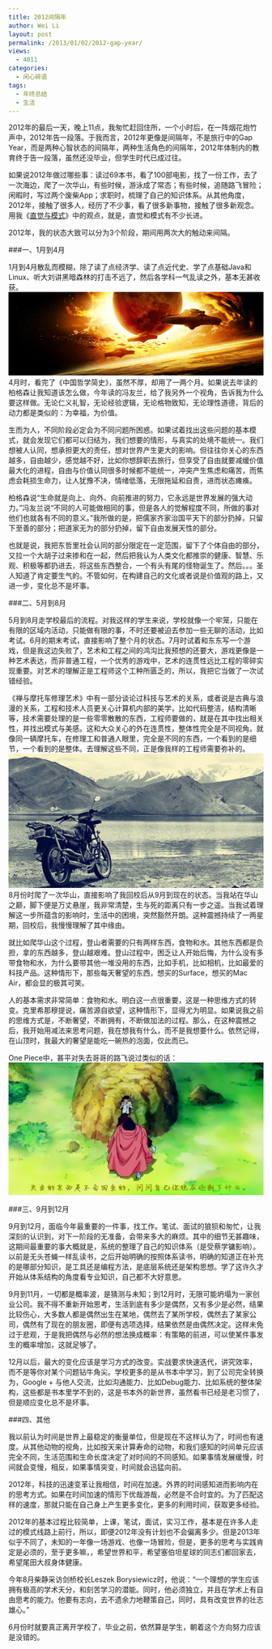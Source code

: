 ```yaml
---
title: 2012间隔年
author: Wei Li
layout: post
permalink: /2013/01/02/2012-gap-year/
views:
  - 4011
categories:
  - 闲心碎语
tags:
  - 年终总结
  - 生活
---
```

2012年的最后一天，晚上11点，我匆忙赶回住所，一个小时后，在一阵烟花炮竹声中，2012年告一段落。于我而言，2012年更像是间隔年，不是旅行中的Gap Year，而是两种心智状态的间隔年，两种生活角色的间隔年，2012年体制内的教育终于告一段落，虽然还没毕业，但学生时代已成过往。

如果说2012年做过哪些事：读过69本书，看了100部电影，找了一份工作，去了一次海边，爬了一次华山，有些时候，游泳成了常态；有些时候，追随路飞冒险；闲暇时，写过两个废柴App；求职时，梳理了自己的知识体系。从其他角度，2012年，接触了很多人，经历了不少事，看了很多新事物，接触了很多新观念。用我《[直觉与模式](/2012/12/02/intuition-and-pattern/)》中的观点，就是，直觉和模式有不少长进。

2012年，我的状态大致可以分为3个阶段，期间用两次大的触动来间隔。

###一、1月到4月

1月到4月散乱而模糊，除了读了点经济学、读了点近代史、学了点基础Java和Linux、听大刘讲黑暗森林的打击不远了，然后各学科一气乱读之外，基本无甚收获。
![Image][1]
4月时，看完了《中国哲学简史》，虽然不厚，却用了一两个月。如果说去年读的柏格森让我知道该怎么做，今年读的冯友兰，给了我另外一个视角，告诉我为什么要这样做。无论仁义礼智，无论经验逻辑，无论格物致知，无论理性道德，背后的动力都是类似的：为幸福，为价值。

生而为人，不同阶段必定会为不同问题所困惑。如果试着找出这些问题的基本模式，就会发现它们都可以归结为，我们想要的情形，与真实的处境不能统一。我们想被人认同，想承担更大的责任，想对世界产生更大的影响。但往往你关心的东西越多，自由越少，感觉越不好，比如你想辞职去旅行，但享受了自由就要减缓价值最大化的进程，自由与价值认同很多时候都不能统一，冲突产生焦虑和痛苦，而焦虑会耗损生命力，让人犹豫不决，情绪低落，无限拖延和自责，进而状态瘫痪。

柏格森说“生命就是向上、向外、向前推进的努力，它永远是世界发展的强大动力。”冯友兰说“不同的人可能做相同的事，但是各人的觉解程度不同，所做的事对他们也就各有不同的意义。”我所做的是，把儒家齐家治国平天下的部分扔掉，只留下至善的部分；把道家无为的部分扔掉，留下自由发展天性的部分。

也就是说，我把东哲里社会认同的部分限定在一定范围，留下了个体自由的部分，又拉一个大胡子过来掺和在一起，然后把我认为人类文化都推崇的健康、智慧、乐观、积极等都扔进去，将这些东西整合，一个有头有尾的怪物诞生了。然后。。。圣人知道了肯定要生气的。不管如何，在构建自己的文化或者说是价值观的路上，又进一步，变化总不是坏事。

###二、5月到8月

5月到8月走学校最后的流程。对我这样的学生来说，学校就像一个牢笼，只能在有限的区域内活动，只能做有限的事，不时还要被迫去参加一些无聊的活动，比如考试。6月的期末考试，直接影响了整个月的状态。7月时试着和东东写一个游戏，但是我这边失败了，艺术和工程之间的鸿沟比我预想的还要大，游戏更像是一种艺术表达，而非普通工程，一个优秀的游戏中，艺术的连贯性远比工程的零碎实现重要。对艺术的理解正是工程师这个工种所匮乏的，所以，我把它当做了一次试错经验。

《禅与摩托车修理艺术》中有一部分谈论过科技与艺术的关系，或者说是古典与浪漫的关系，工程和技术人员更关心计算机内部的美学，比如代码整洁，结构清晰等，技术需要处理的是一些零零散散的东西，工程师要做的，就是在其中找出相关性，并找出模式与美感。这和大众关心的外在连贯性，整体性完全是不同视角。就像同一辆摩托车，在修理工和普通人眼里，完全是不同的东西，一个看到的是细节，一个看到的是整体。去理解这些不同，正是像我样的工程师需要弥补的。
![Image][2]
8月份时爬了一次华山，直接影响了我回校后从9月到现在的状态。当我站在华山之巅，脚下便是万丈悬崖，我非常清楚，生与死的距离只有一步之遥。当我试着理解这一步所蕴含的影响时，生活中的困境，突然豁然开朗。这种震撼持续了一两星期，回校后，我慢慢理解了其中缘由。

就比如爬华山这个过程，登山者需要的只有两样东西，食物和水。其他东西都是负担，拿的东西越多，登山越艰难。登山过程中，困乏让人开始后悔，为什么没有多带食物和水，为什么要带其他一堆没用的东西，比如手机，比如相机，比如最爱的科技产品。这种情形下，那些每天奢望的东西，想买的Surface，想买的Mac Air，都会显的极其可笑。

人的基本需求非常简单：食物和水。明白这一点很重要，这是一种思维方式的转变。克里希那穆提说，痛苦源自欲望，这种情形下，显得尤为明显。如果说我之前的思维方式是，不断奢望，不断拥有，不断做加法的过程。那么，在这种震撼之后，我开始用减法来思考问题，我在想我有什么，而不是我想要什么。依然记得，在山顶时，我最大的奢望是能吃一碗热的泡面，仅此而已。

One Piece中，甚平对失去哥哥的路飞说过类似的话：
![Image][3]

###三、9月到12月

9月到12月，面临今年最重要的一件事，找工作。笔试、面试的狼狈和匆忙，让我深刻的认识到，对下一阶段的无准备，会带来多大的麻烦。其中的细节无甚趣味，这期间最重要的事大概就是，系统的整理了自己的知识体系（是受蔡学镛影响）。以前是无头苍蝇一样乱读书，之后开始明确的按照体系读书，明确的知道正在补充的是哪部分知识，是工具还是编程方法，是底层系统还是架构思想。学了这许久才开始从体系结构的角度看专业知识，自己都不大好意思。

9月到11月，一切都是概率波，是猜测与未知；到12月时，无限可能坍塌为一家创业公司。我不得不重新开始思考，生活到底有多少是偶然，又有多少是必然，结果比较伤心，大多数人都是偶然出生在某地，偶然去了某所学校，偶然去了某家公司，偶然有了现在的朋友圈，即便有选项选择，结果依然是由偶然决定。这样未免过于悲观，于是我把偶然与必然的想法换成概率：有策略的前进，可以使某件事发生的概率增加，这就足够了。

12月以后，最大的变化应该是学习方式的改变。实战要求快速迭代，讲究效率，而不是等你对某个问题钻牛角尖。学校更多的是从书本中学习，到了公司完全转换为，Google + 与他人交流，比如沟通能力、比如Debug能力、比如系统的整体架构，这些都是书本里学不到的，这是书本外的新世界，虽然看书已经是老习惯了，但是顺应变化总不是坏事。

###四、其他

我以前认为时间是世界上最稳定的衡量单位，但是现在不这样认为了，时间也有速度。从其他动物的视角，比如按天来计算寿命的动物，和我们感知的时间单元应该完全不同，生活范围和生命长度决定了对时间的不同感知。如果事情发展缓慢，时间就会变慢，相反，如果事情突变，时间就会迅猛向前。

2012年，科技的迅速变革让我相信，时间在加速。外界的时间感知进而影响内在的思考方式。如果在时间加速的情形下优哉游哉，必然是不合时宜的。为了匹配这样的速度，那就只能在自己身上产生更多变化，更多的利用时间，获取更多经验。

2012年的基本过程比较简单，上课，笔试，面试，实习工作，基本是在许多人走过的模式线路上前行，所以，即便2012年没有计划也不会偏离多少。但是2013年似乎不同了，未知的一年像一场游戏、也像一场冒险，但是，更多的思考与实践肯定是必须的，至于更多嘛，，希望世界和平，希望塞伯坦星球的同志们都回家去，希望尾田大叔身体健康。

今年8月柴静采访剑桥校长Leszek Borysiewicz时，他说：“一个理想的学生应该拥有极高的学术天分，和刻苦学习的潜能。同时，他必须独立，并且在学术上有自由思考的能力。他要有志向，去不遗余力地鞭策自己，同时，具有改变世界的壮志雄心。”

6月份时就要真正离开学校了，毕业之前，依然算是学生，朝着这个方向努力应该是没错的。

[1]: /uploads/2013/01/trisome.png
[2]: /uploads/2013/01/zen.png
[3]: /uploads/2013/01/shenping_lufei.png